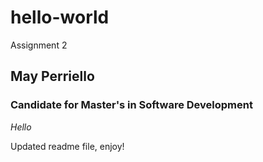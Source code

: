 # hello-world
Assignment 2
## May Perriello
### Candidate for Master's in Software Development

*Hello*

Updated readme file, enjoy!
